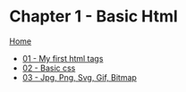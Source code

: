 # Chapter 1 - Basic Html
[Home](https://github.com/adrian-moisa/visual-school)

- [01 - My first html tags](https://github.com/adrian-moisa/visual-school/tree/master/01-basic-html/01-my-first-html)
- [02 - Basic css](https://github.com/adrian-moisa/visual-school/blob/master/01-basic-html/02-basic-css/02-basic-css.md)
- [03 - Jpg, Png, Svg, Gif, Bitmap](https://github.com/adrian-moisa/visual-school/blob/master/01-basic-html/03-jpg-png-svg-gif-bitmap/03-jpg-png-svg-gif-bitmap.md)
